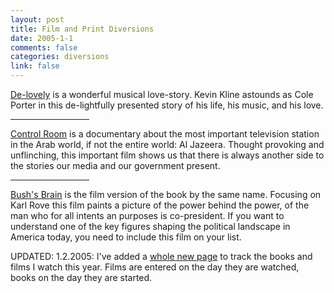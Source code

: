 ```yaml
--- 
layout: post
title: Film and Print Diversions
date: 2005-1-1
comments: false
categories: diversions
link: false
---
```

<a href="http://musicplasma.com/" title="De-lovely">De-lovely</a> is a wonderful musical love-story. Kevin Kline astounds as Cole Porter in this de-lightfully presented story of his life, his music, and his love.

<hr width="25%" /><a href="http://imdb.com/title/tt0391024/" title="Control Room">Control Room</a> is a documentary about the most important television station in the Arab world, if not the entire world: Al Jazeera. Thought provoking and unflinching, this important film shows us that there is always another side to the stories our media and our government present.

<hr width="25%" /><a href="http://imdb.com/title/tt0403910/" title="Bush's Brain">Bush's Brain</a> is the film version of the book by the same name. Focusing on Karl Rove this film paints a picture of the power behind the power, of the man who for all intents an purposes is co-president. If you want to understand one of the key figures shaping the political landscape in America today, you need to include this film on your list.

UPDATED: 1.2.2005: I've added a <a href="http://zanshin.net/diversions.php" title="Diversions">whole new page</a> to track the books and films I watch this year. Films are entered on the day they are watched, books on the day they are started.
